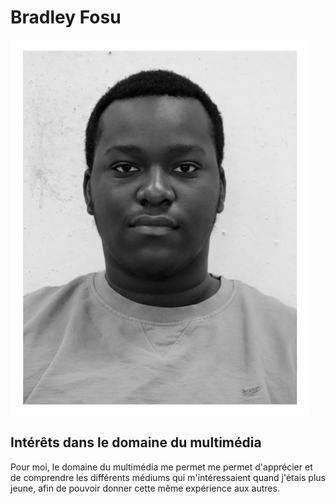 
# Bradley Fosu

![Portrait_Bradley](Semaine_01/Portrait_Bradley.jpg)

## Intérêts dans le domaine du multimédia

Pour moi, le domaine du multimédia me permet me permet d'apprécier et de comprendre les différents médiums qui m'intéressaient quand j'étais plus jeune, afin de pouvoir donner cette même expérience aux autres.

